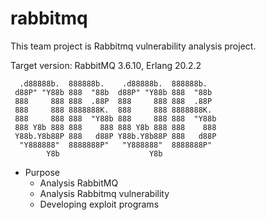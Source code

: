 # rabbitmq
This team project is Rabbitmq vulnerability analysis project.

Target version: RabbitMQ 3.6.10, Erlang 20.2.2

```
  .d88888b.  888888b.    .d88888b.  888888b.   
 d88P" "Y88b 888  "88b  d88P" "Y88b 888  "88b  
 888     888 888  .88P  888     888 888  .88P  
 888     888 8888888K.  888     888 8888888K.  
 888     888 888  "Y88b 888     888 888  "Y88b 
 888 Y8b 888 888    888 888 Y8b 888 888    888 
 Y88b.Y8b88P 888   d88P Y88b.Y8b88P 888   d88P 
  "Y888888"  8888888P"   "Y888888"  8888888P"  
        Y8b                    Y8b             
```

- Purpose
    - Analysis RabbitMQ
    - Analysis Rabbitmq vulnerability
    - Developing exploit programs
